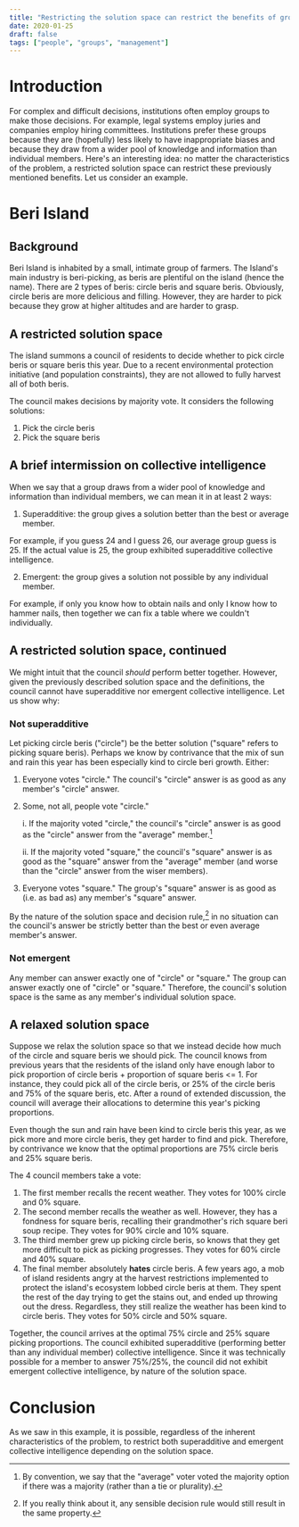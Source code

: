 ```yaml
---
title: "Restricting the solution space can restrict the benefits of group decision-making"
date: 2020-01-25
draft: false
tags: ["people", "groups", "management"]
---
```

# Introduction
For complex and difficult decisions, institutions often employ groups to make those decisions. For example, legal systems employ juries and companies employ hiring committees. Institutions prefer these groups because they are (hopefully) less likely to have inappropriate biases and because they draw from a wider pool of knowledge and information than individual members. Here's an interesting idea: no matter the characteristics of the problem, a restricted solution space can restrict these previously mentioned benefits. Let us consider an example.
# Beri Island
## Background
Beri Island is inhabited by a small, intimate group of farmers. The Island's main industry is beri-picking, as beris are plentiful on the island (hence the name). There are 2 types of beris: circle beris and square beris. Obviously, circle beris are more delicious and filling. However, they are harder to pick because they grow at higher altitudes and are harder to grasp. 
## A restricted solution space
The island summons a council of residents to decide whether to pick circle beris or square beris this year. Due to a recent environmental protection initiative (and population constraints), they are not allowed to fully harvest all of both beris.

The council makes decisions by majority vote. It considers the following solutions:
1. Pick the circle beris
2. Pick the square beris
## A brief intermission on collective intelligence
When we say that a group draws from a wider pool of knowledge and information than individual members, we can mean it in at least 2 ways:
1. Superadditive: the group gives a solution better than the best or average member.

For example, if you guess 24 and I guess 26, our average group guess is 25. If the actual value is 25, the group exhibited superadditive collective intelligence.

2. Emergent: the group gives a solution not possible by any individual member.

For example, if only you know how to obtain nails and only I know how to hammer nails, then together we can fix a table where we couldn't individually.
## A restricted solution space, continued
We might intuit that the council _should_ perform better together. However, given the previously described solution space and the definitions, the council cannot have superadditive nor emergent collective intelligence. Let us show why:

### Not superadditive
Let picking circle beris ("circle") be the better solution ("square" refers to picking square beris). Perhaps we know by contrivance that the mix of sun and rain this year has been especially kind to circle beri growth. Either:
1. Everyone votes "circle." The council's "circle" answer is as good as any member's "circle" answer.
2. Some, not all, people vote "circle."

    i. If the majority voted "circle," the council's "circle" answer is as good as the "circle" answer from the "average" member.[^1]

    ii. If the majority voted "square," the council's "square" answer is as good as the "square" answer from the "average" member (and worse than the "circle" answer from the wiser members).

3. Everyone votes "square." The group's "square" answer is as good as (i.e. as bad as) any member's "square" answer.

By the nature of the solution space and decision rule,[^2] in no situation can the council's answer be strictly better than the best or even average member's answer.
[^1]: By convention, we say that the "average" voter voted the majority option if there was a majority (rather than a tie or plurality).
[^2]: If you really think about it, any sensible decision rule would still result in the same property.
### Not emergent
Any member can answer exactly one of "circle" or "square." The group can answer exactly one of "circle" or "square." Therefore, the council's solution space is the same as any member's individual solution space.
## A relaxed solution space
Suppose we relax the solution space so that we instead decide how much of the circle and square beris we should pick. The council knows from previous years that the residents of the island only have enough labor to pick proportion of circle beris + proportion of square beris <= 1. For instance, they could pick all of the circle beris, or 25% of the circle beris and 75% of the square beris, etc. After a round of extended discussion, the council will average their allocations to determine this year's picking proportions.

Even though the sun and rain have been kind to circle beris this year, as we pick more and more circle beris, they get harder to find and pick. Therefore, by contrivance we know that the optimal proportions are 75% circle beris and 25% square beris.

The 4 council members take a vote:
1. The first member recalls the recent weather. They votes for 100% circle and 0% square.
2. The second member recalls the weather as well. However, they has a fondness for square beris, recalling their grandmother's rich square beri soup recipe. They votes for 90% circle and 10% square.
3. The third member grew up picking circle beris, so knows that they get more difficult to pick as picking progresses. They votes for 60% circle and 40% square.
4. The final member absolutely **hates** circle beris. A few years ago, a mob of island residents angry at the harvest restrictions implemented to protect the island's ecosystem lobbed circle beris at them. They spent the rest of the day trying to get the stains out, and ended up throwing out the dress. Regardless, they still realize the weather has been kind to circle beris. They votes for 50% circle and 50% square.

Together, the council arrives at the optimal 75% circle and 25% square picking proportions. The council exhibited superadditive (performing better than any individual member) collective intelligence. Since it was technically possible for a member to answer 75%/25%, the council did not exhibit emergent collective intelligence, by nature of the solution space.
# Conclusion
As we saw in this example, it is possible, regardless of the inherent characteristics of the problem, to restrict both superadditive and emergent collective intelligence depending on the solution space.
